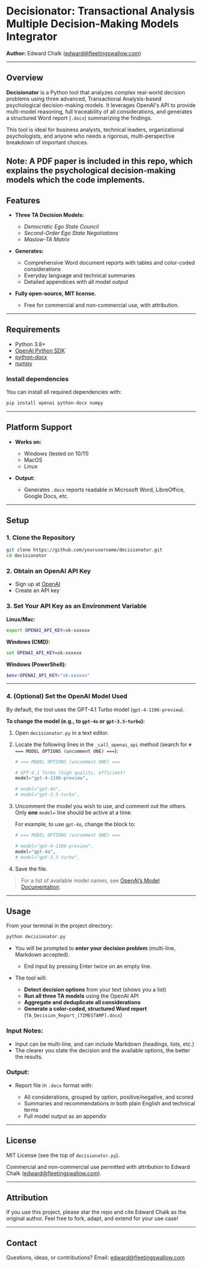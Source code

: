 # Decisionator: Transactional Analysis Multiple Decision-Making Models Integrator

**Author:** Edward Chalk (edward@fleetingswallow.com)

---

## Overview

**Decisionator** is a Python tool that analyzes complex real-world decision problems using three advanced, Transactional Analysis-based psychological decision-making models. It leverages OpenAI's API to provide multi-model reasoning, full traceability of all considerations, and generates a structured Word report (`.docx`) summarizing the findings.

This tool is ideal for business analysts, technical leaders, organizational psychologists, and anyone who needs a rigorous, multi-perspective breakdown of important choices.

**Note**: A PDF paper is included in this repo, which explains the psychological decision-making models which the code implements.
---

## Features

- **Three TA Decision Models:**  
  - *Democratic Ego State Council*  
  - *Second-Order Ego State Negotiations*  
  - *Maslow-TA Matrix*

- **Generates:**  
  - Comprehensive Word document reports with tables and color-coded considerations
  - Everyday language and technical summaries
  - Detailed appendices with all model output

- **Fully open-source, MIT license.**  
  - Free for commercial and non-commercial use, with attribution.

---

## Requirements

- Python 3.8+
- [OpenAI Python SDK](https://pypi.org/project/openai/)
- [python-docx](https://pypi.org/project/python-docx/)
- [numpy](https://pypi.org/project/numpy/)

### Install dependencies

You can install all required dependencies with:

```sh
pip install openai python-docx numpy
````

---

## Platform Support

* **Works on:**

  * Windows (tested on 10/11)
  * MacOS
  * Linux

* **Output:**

  * Generates `.docx` reports readable in Microsoft Word, LibreOffice, Google Docs, etc.

---

## Setup

### 1. Clone the Repository

```sh
git clone https://github.com/yourusername/decisionator.git
cd decisionator
```

### 2. Obtain an OpenAI API Key

* Sign up at [OpenAI](https://platform.openai.com/)
* Create an API key

### 3. Set Your API Key as an Environment Variable

**Linux/Mac:**

```sh
export OPENAI_API_KEY=sk-xxxxxx
```

**Windows (CMD):**

```cmd
set OPENAI_API_KEY=sk-xxxxxx
```

**Windows (PowerShell):**

```powershell
$env:OPENAI_API_KEY="sk-xxxxxx"
```

---

### 4. (Optional) Set the OpenAI Model Used

By default, the tool uses the GPT-4.1 Turbo model (`gpt-4-1106-preview`).

**To change the model (e.g., to `gpt-4o` or `gpt-3.5-turbo`):**

1. Open `decisionator.py` in a text editor.

2. Locate the following lines in the `_call_openai_api` method (search for `# === MODEL OPTIONS (uncomment ONE) ===`):

   ```python
   # === MODEL OPTIONS (uncomment ONE) ===

   # GPT-4.1 Turbo (high quality, efficient)
   model="gpt-4-1106-preview",

   # model="gpt-4o",
   # model="gpt-3.5-turbo",
   ```

3. Uncomment the model you wish to use, and comment out the others.
   Only **one** `model=` line should be active at a time.

   For example, to use `gpt-4o`, change the block to:

   ```python
   # === MODEL OPTIONS (uncomment ONE) ===

   # model="gpt-4-1106-preview",
   model="gpt-4o",
   # model="gpt-3.5-turbo",
   ```

4. Save the file.

> For a list of available model names, see [OpenAI’s Model Documentation](https://platform.openai.com/docs/models).

---

## Usage

From your terminal in the project directory:

```sh
python decisionator.py
```

* You will be prompted to **enter your decision problem** (multi-line, Markdown accepted).

  * End input by pressing Enter twice on an empty line.

* The tool will:

  * **Detect decision options** from your text (shows you a list)
  * **Run all three TA models** using the OpenAI API
  * **Aggregate and deduplicate all considerations**
  * **Generate a color-coded, structured Word report** (`TA_Decision_Report_[TIMESTAMP].docx`)

### **Input Notes:**

* Input can be multi-line, and can include Markdown (headings, lists, etc.)
* The clearer you state the decision and the available options, the better the results.

### **Output:**

* Report file in `.docx` format with:

  * All considerations, grouped by option, positive/negative, and scored
  * Summaries and recommendations in both plain English and technical terms
  * Full model output as an appendix

---

## License

MIT License (see the top of `decisionator.py`).

Commercial and non-commercial use permitted with attribution to Edward Chalk ([edward@fleetingswallow.com](mailto:edward@fleetingswallow.com)).

---

## Attribution

If you use this project, please star the repo and cite Edward Chalk as the original author.
Feel free to fork, adapt, and extend for your use case!

---

## Contact

Questions, ideas, or contributions?
Email: [edward@fleetingswallow.com](mailto:edward@fleetingswallow.com)

```
